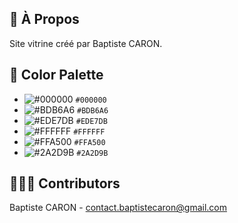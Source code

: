 ## 📝 À Propos
Site vitrine créé par Baptiste CARON. 

## 🎨 Color Palette

- ![#000000](https://placehold.co/15x15/000000/000000.png) `#000000`
- ![#BDB6A6](https://placehold.co/15x15/BDB6A6/BDB6A6.png) `#BDB6A6`
- ![#EDE7DB](https://placehold.co/15x15/EDE7DB/EDE7DB.png) `#EDE7DB`
- ![#FFFFFF](https://placehold.co/15x15/FFFFFF/FFFFFF.png) `#FFFFFF`
- ![#FFA500](https://placehold.co/15x15/FFA500/FFA500.png) `#FFA500`
- ![#2A2D9B](https://placehold.co/15x15/2A2D9B/2A2D9B.png) `#2A2D9B`


## 👨🏻‍💻 Contributors

Baptiste CARON - contact.baptistecaron@gmail.com